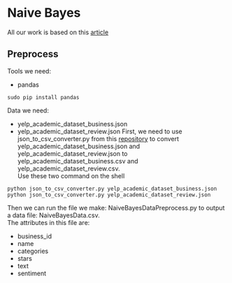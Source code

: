 # Naive Bayes
All our work is based on this [article](http://rstudio-pubs-static.s3.amazonaws.com/155272_c91116f9fd774349bef82cb154b62f5c.html)
## Preprocess
Tools we need:
- pandas
```
sudo pip install pandas
```
Data we need:  
- yelp_academic_dataset_business.json
- yelp_academic_dataset_review.json
First, we need to use json_to_csv_converter.py from this [repository](https://github.com/Yelp/dataset-examples) to convert yelp_academic_dataset_business.json and yelp_academic_dataset_review.json to yelp_academic_dataset_business.csv and yelp_academic_dataset_review.csv.  
Use these two command on the shell  
```
python json_to_csv_converter.py yelp_academic_dataset_business.json
python json_to_csv_converter.py yelp_academic_dataset_review.json
```
Then we can run the file we make: NaiveBayesDataPreprocess.py to output a data file: NaiveBayesData.csv.  
The attributes in this file are:  
- business_id
- name
- categories
- stars
- text
- sentiment

